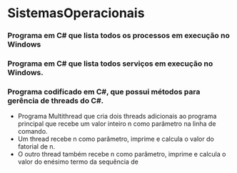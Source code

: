 # SistemasOperacionais
### Programa em C# que lista todos os processos em execução no Windows
### Programa em C# que lista todos serviços em execução no Windows.
### Programa codificado em C#, que possui métodos para gerência de threads do C#. 
- Programa Multithread que cria dois threads adicionais ao programa principal que recebe um valor inteiro n como parâmetro na linha de comando.
- Um thread recebe n como parâmetro, imprime e calcula o valor do fatorial de n. 
- O outro thread também recebe n como parâmetro, imprime e calcula o valor do enésimo termo da sequência de
